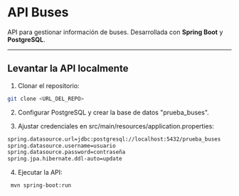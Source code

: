 # API Buses

API para gestionar información de buses. Desarrollada con **Spring Boot** y **PostgreSQL**.

---

## Levantar la API localmente

1. Clonar el repositorio:
```bash
git clone <URL_DEL_REPO>
```
2. Configurar PostgreSQL y crear la base de datos "prueba_buses".

3. Ajustar credenciales en src/main/resources/application.properties:

```bash
spring.datasource.url=jdbc:postgresql://localhost:5432/prueba_buses
spring.datasource.username=usuario
spring.datasource.password=contraseña
spring.jpa.hibernate.ddl-auto=update
```
4. Ejecutar la API:
```bash
 mvn spring-boot:run
```
